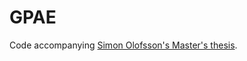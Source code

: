 # GPAE

Code accompanying [Simon Olofsson's Master's thesis](http://www.diva-portal.org/smash/record.jsf?pid=diva2%3A943480&dswid=-7990).
